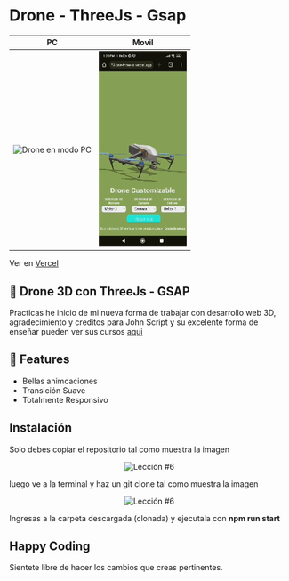 # Drone - ThreeJs - Gsap

| PC                                                                                                                                          | Movil                                                                                                                                       |
| ---------------------------------------------------------------------------------------------------------------------------------------------- | --------------------------------------------------------------------------------------------------------------------------------------------- |
| <img src="public/readme/Drone_pc.gif" alt="Drone en modo PC" /> | <img src="public/readme/Drone.gif" alt="Drone en movil" /> |

Ver en [Vercel](https://drone-three-js.vercel.app/)

## 🚀 Drone 3D con ThreeJs - GSAP

Practicas he inicio de mi nueva forma de trabajar con desarrollo web 3D, agradecimiento y creditos para John Script y su excelente forma de enseñar pueden ver sus cursos [aqui](https://www.youtube.com/@JohnScript)

## 💯 Features

- Bellas animcaciones
- Transición Suave
- Totalmente Responsivo


## Instalación

Solo debes copiar el repositorio tal como muestra la imagen

<p align="center">
  <img src="https://i.ibb.co/CPp0nX5/copiar-repo.gif" alt="Lección #6" />
</p>

luego ve a la terminal y haz un git clone tal como muestra la imagen

<p align="center">
  <img src="https://i.ibb.co/Z63C7mf/clonar-repo-1.gif" alt="Lección #6" />
</p>

Ingresas a la carpeta descargada (clonada) y ejecutala con **npm run start**

## Happy Coding

Sientete libre de hacer los cambios que creas pertinentes.
